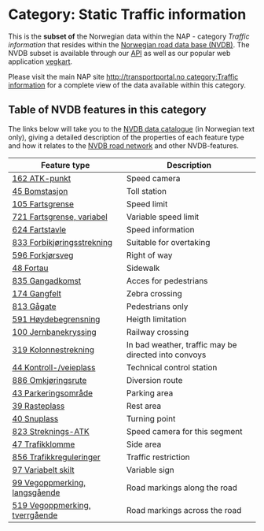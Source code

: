 # Category: Static Traffic information

This is the **subset of** the Norwegian data within the NAP - category _Traffic information_ that resides within the [Norwegian road data base (NVDB)](http://nvdbtransportportal.vegdata.no/). The NVDB subset is available through our [API](./index.md) as well as our popular web application [vegkart](vegkart.md). 

Please visit the main NAP site [http://transportportal.no category:Traffic information](https://nap.fellesdatakatalog.brreg.no/?losTheme=trafikk-og-transport%2Ftrafikkinformasjon) for a complete view of the data available within this category. 


## Table of NVDB features in this category 

The links below will take you to the [NVDB data catalogue](./konsept2_datakatalog.md) (in Norwegian text only), giving a detailed description of the properties of each feature type  and how it relates to the [NVDB road network](./konsept5_network.md) and other NVDB-features. 

| Feature type |  Description | 
|---|---|
| [162 ATK-punkt](https://datakatalogen.vegdata.no/162) | Speed camera |
| [45 Bomstasjon](https://datakatalogen.vegdata.no/45) | Toll station |
| [105 Fartsgrense](https://datakatalogen.vegdata.no/105) | Speed limit  |
| [721 Fartsgrense, variabel](https://datakatalogen.vegdata.no/721) | Variable speed limit |
| [624 Fartstavle](https://datakatalogen.vegdata.no/624) | Speed information |
| [833 Forbikjøringsstrekning](https://datakatalogen.vegdata.no/833) | Suitable for overtaking |
| [596 Forkjørsveg](https://datakatalogen.vegdata.no/596) | Right of way |
| [48 Fortau](https://datakatalogen.vegdata.no/48) | Sidewalk  |
| [835 Gangadkomst](https://datakatalogen.vegdata.no/835) | Acces for pedestrians |
| [174 Gangfelt](https://datakatalogen.vegdata.no/174) | Zebra crossing |
| [813 Gågate](https://datakatalogen.vegdata.no/813) | Pedestrians only |
| [591 Høydebegrensning](https://datakatalogen.vegdata.no/591) | Heigth limitation |
| [100 Jernbanekryssing](https://datakatalogen.vegdata.no/100) | Railway crossing |
| [319 Kolonnestrekning](https://datakatalogen.vegdata.no/319) | In bad weather, traffic may be directed into convoys |
| [44 Kontroll-/veieplass](https://datakatalogen.vegdata.no/44) | Technical control station |
| [886 Omkjøringsrute](https://datakatalogen.vegdata.no/886) | Diversion route |
| [43 Parkeringsområde](https://datakatalogen.vegdata.no/43) | Parking area |
| [39 Rasteplass](https://datakatalogen.vegdata.no/39) | Rest area |
| [40 Snuplass](https://datakatalogen.vegdata.no/40) | Turning point |
| [823 Streknings-ATK](https://datakatalogen.vegdata.no/823) | Speed camera for this segment |
| [47 Trafikklomme](https://datakatalogen.vegdata.no/47) | Side area |
| [856 Trafikkreguleringer](https://datakatalogen.vegdata.no/856) | Traffic restriction |
| [97 Variabelt skilt](https://datakatalogen.vegdata.no/97) | Variable sign |
| [99 Vegoppmerking, langsgående](https://datakatalogen.vegdata.no/99) | Road markings along the road |
| [519 Vegoppmerking, tverrgående](https://datakatalogen.vegdata.no/519) | Road markings across the road |
